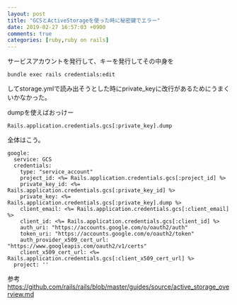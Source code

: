```yaml
---
layout: post
title: "GCSとActiveStorageを使った時に秘密鍵でエラー"
date: 2019-02-27 16:57:03 +0900
comments: true
categories: [ruby,ruby on rails]
---
```


サービスアカウントを発行して、キーを発行してその中身を  
  
```  
bundle exec rails credentials:edit    
```  
  
してstorage.ymlで読み出そうとした時にprivate_keyに改行があるためにうまくいかなかった。  

<!-- more -->
  
<script async src="//pagead2.googlesyndication.com/pagead/js/adsbygoogle.js"></script>
<ins class="adsbygoogle"
     style="display:block; text-align:center;"
     data-ad-layout="in-article"
     data-ad-format="fluid"
     data-ad-client="ca-pub-7039502723411845"
     data-ad-slot="8206045005"></ins>
<script>
     (adsbygoogle = window.adsbygoogle || []).push({});
</script>

dumpを使えばおっけー  

```
Rails.application.credentials.gcs[:private_key].dump
```

全体はこう。  

```
google:
  service: GCS
  credentials:
    type: "service_account"
    project_id: <%= Rails.application.credentials.gcs[:project_id] %>
    private_key_id: <%= Rails.application.credentials.gcs[:private_key_id] %>
    private_key: <%= Rails.application.credentials.gcs[:private_key].dump %>
    client_email: <%= Rails.application.credentials.gcs[:client_email] %>
    client_id: <%= Rails.application.credentials.gcs[:client_id] %>
    auth_uri: "https://accounts.google.com/o/oauth2/auth"
    token_uri: "https://accounts.google.com/o/oauth2/token"
    auth_provider_x509_cert_url: "https://www.googleapis.com/oauth2/v1/certs"
    client_x509_cert_url: <%= Rails.application.credentials.gcs[:client_x509_cert_url] %>
  project: ''
```

参考
https://github.com/rails/rails/blob/master/guides/source/active_storage_overview.md


